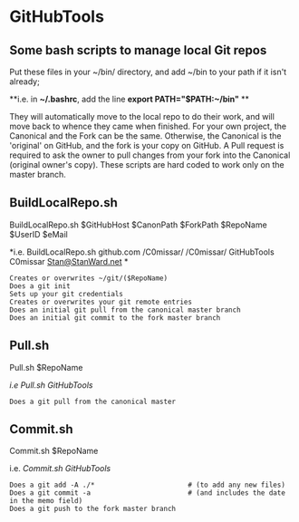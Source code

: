 # GitHubTools

## Some bash scripts to manage local Git repos

Put these files in your ~/bin/ directory, and add ~/bin to your path if it isn't already;

**i.e. in **~/.bashrc**, add the line **export PATH="$PATH:~/bin"** **

They will automatically move to the local repo to do their work, and will move back to whence they came when finished.
For your own project, the Canonical and the Fork can be the same.
Otherwise, the Canonical is the 'original' on GitHub, and the fork is your copy on GitHub.
A Pull request is required to ask the owner to pull changes from your fork into the Canonical (original owner's copy).
These scripts are hard coded to work only on the master branch.

## BuildLocalRepo.sh

BuildLocalRepo.sh $GitHubHost $CanonPath $ForkPath $RepoName $UserID $eMail

*i.e.	BuildLocalRepo.sh github.com /C0missar/ /C0missar/ GitHubTools C0missar Stan@StanWard.net *

```
Creates or overwrites ~/git/($RepoName)
Does a git init
Sets up your git credentials
Creates or overwrites your git remote entries
Does an initial git pull from the canonical master branch
Does an initial git commit to the fork master branch
```
## Pull.sh
Pull.sh $RepoName

*i.e 	Pull.sh GitHubTools*
```
Does a git pull from the canonical master
```
## Commit.sh
Commit.sh $RepoName

i.e.	*Commit.sh GitHubTools*
```
Does a git add -A ./*						# (to add any new files)
Does a git commit -a						# (and includes the date in the memo field)
Does a git push to the fork master branch
```
